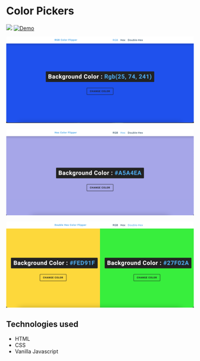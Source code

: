 # Color Pickers


![](https://img.shields.io/github/languages/top/nanifour/multi-color-flippers?style=for-the-badge)        [![Demo](https://img.shields.io/badge/Site_Demo-informational?style=for-the-badge&logo=github)](https://nanifour.github.io/multi-color-flippers/)



![screenshot](images/rgb.png)

![screenshot](images/hex.png)

![screenshot](images/double-hex.png)

## Technologies used
- HTML
- CSS
- Vanilla Javascript
